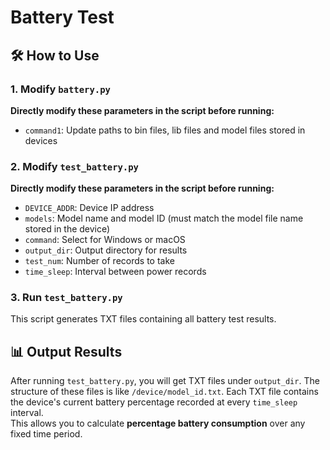 # Battery Test

## 🛠️ How to Use

### 1. Modify `battery.py`
**Directly modify these parameters in the script before running:**
- `command1`: Update paths to bin files, lib files and model files stored in devices

### 2. Modify `test_battery.py`

**Directly modify these parameters in the script before running:**
- `DEVICE_ADDR`: Device IP address
- `models`: Model name and model ID (must match the model file name stored in the device)
- `command`: Select for Windows or macOS
- `output_dir`: Output directory for results
- `test_num`: Number of records to take
- `time_sleep`: Interval between power records

### 3. Run `test_battery.py`
This script generates TXT files containing all battery test results.

## 📊 Output Results
After running `test_battery.py`, you will get TXT files under `output_dir`. The structure of these files is like `/device/model_id.txt`. 
Each TXT file contains the device's current battery percentage recorded at every `time_sleep` interval.  
This allows you to calculate **percentage battery consumption** over any fixed time period.

